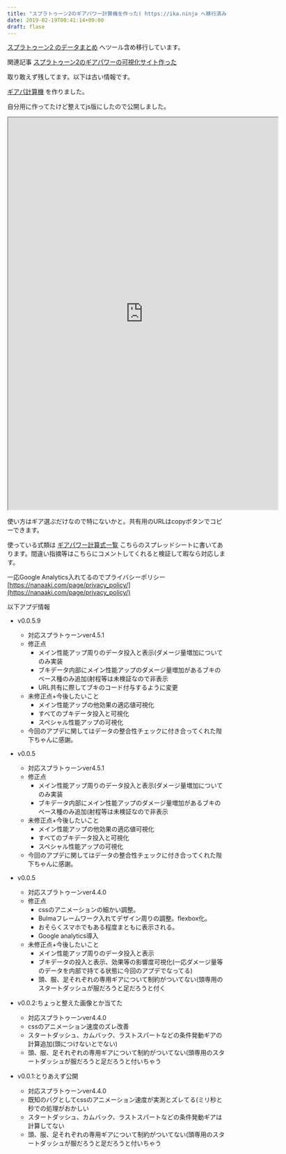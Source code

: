 ```yaml
---
title: "スプラトゥーン2のギアパワー計算機を作った( https://ika.ninja へ移行済み)"
date: 2019-02-19T00:41:14+09:00
draft: flase
---
```


[スプラトゥーン2 のデータまとめ](https://ika.ninja) へツール含め移行しています。

関連記事 [スプラトゥーン2のギアパワーの可視化サイト作った](https://nanaaki.com/post/2019/4/ika_ninja/)

取り敢えず残してます。以下は古い情報です。

[ギアパ計算機](https://nanaaki.com/ika) を作りました。

自分用に作ってたけど整えてjs版にしたので公開しました。

<iframe
    width="620"
    height="900"
    src="https://nanaaki.com/ika">
</iframe>


使い方はギア選ぶだけなので特にないかと。共有用のURLはcopyボタンでコピーできます。

使っている式類は [ギアパワー計算式一覧](https://docs.google.com/spreadsheets/d/1LipqogT2EZBe19Pnks3ZD8rbST50U7AQvm5UlOzOg10/edit#gid=0) こちらのスプレッドシートに書いてあります。間違い指摘等はこちらにコメントしてくれると検証して暇なら対応します。

一応Google Analytics入れてるのでプライバシーポリシー[https://nanaaki.com/page/privacy_policy/](https://nanaaki.com/page/privacy_policy/)

以下アプデ情報

<!--more-->

* v0.0.5.9
	* 対応スプラトゥーンver4.5.1
	* 修正点
		* メイン性能アップ周りのデータ投入と表示(ダメージ量増加についてのみ実装
		* ブキデータ内部にメイン性能アップのダメージ量増加があるブキのベース種のみ追加(射程等は未検証なので非表示
		* URL共有に際してブキのコード付与するように変更
	* 未修正点+今後したいこと
		* メイン性能アップの他効果の適応値可視化
		* すべてのブキデータ投入と可視化
		* スペシャル性能アップの可視化
	* 今回のアプデに関してはデータの整合性チェックに付き合ってくれた陛下ちゃんに感謝。


* v0.0.5
	* 対応スプラトゥーンver4.5.1
	* 修正点
		* メイン性能アップ周りのデータ投入と表示(ダメージ量増加についてのみ実装
		* ブキデータ内部にメイン性能アップのダメージ量増加があるブキのベース種のみ追加(射程等は未検証なので非表示
	* 未修正点+今後したいこと
		* メイン性能アップの他効果の適応値可視化
		* すべてのブキデータ投入と可視化
		* スペシャル性能アップの可視化
	* 今回のアプデに関してはデータの整合性チェックに付き合ってくれた陛下ちゃんに感謝。


* v0.0.5
	* 対応スプラトゥーンver4.4.0
	* 修正点
		* cssのアニメーションの細かい調整。
		* Bulmaフレームワーク入れてデザイン周りの調整。flexbox化。
		* おそらくスマホでもある程度まともに表示される。
		* Google analytics導入
	* 未修正点+今後したいこと
		* メイン性能アップ周りのデータ投入と表示
		* ブキデータの投入と表示、効果等の影響度可視化(一応ダメージ量等のデータを内部で持てる状態に今回のアプデでなってる)
		* 頭、服、足それぞれの専用ギアについて制約がついてない(頭専用のスタートダッシュが服だろうと足だろうと付く
		

* v0.0.2:ちょっと整えた画像とか当てた
	* 対応スプラトゥーンver4.4.0
	* cssのアニメーション速度のズレ改善
	* スタートダッシュ、カムバック、ラストスパートなどの条件発動ギアの計算追加(頭につけないとでない)
	* 頭、服、足それぞれの専用ギアについて制約がついてない(頭専用のスタートダッシュが服だろうと足だろうと付いちゃう

* v0.0.1:とりあえず公開
	* 対応スプラトゥーンver4.4.0
	* 既知のバグとしてcssのアニメーション速度が実測とズレてる(ミリ秒と秒での処理がおかしい
	* スタートダッシュ、カムバック、ラストスパートなどの条件発動ギアは計算してない
	* 頭、服、足それぞれの専用ギアについて制約がついてない(頭専用のスタートダッシュが服だろうと足だろうと付いちゃう
